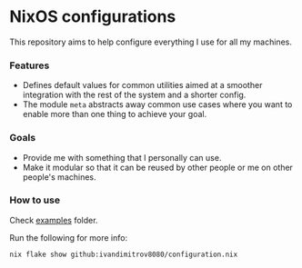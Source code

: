 # NixOS configurations

This repository aims to help configure everything I use for all my machines.

### Features

- Defines default values for common utilities aimed at a smoother integration with the rest of the system and a shorter
  config.
- The module `meta` abstracts away common use cases where you want to enable more than one thing to achieve your goal.

### Goals

- Provide me with something that I personally can use.
- Make it modular so that it can be reused by other people or me on other people's machines.

### How to use

Check [examples](./examples) folder.

Run the following for more info:
```bash
nix flake show github:ivandimitrov8080/configuration.nix
```

